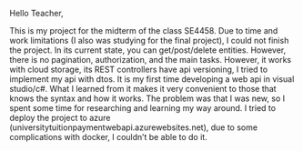 Hello Teacher,

This is my project for the midterm of the class SE4458. Due to time and work limitations (I also was studying for the final project), I could not finish the project. In its current state, you can get/post/delete entities. However, there is no pagination, authorization, and the main tasks. However, it works with cloud storage, its REST controllers have api versioning, I tried to implement my api with dtos. 
It is my first time developing a web api in visual studio/c#. What I learned from it makes it very convenient to those that knows the syntax and how it works. The problem was that I was new, so I spent some time for researching and learning my way around.
I tried to deploy the project to azure (universitytuitionpaymentwebapi.azurewebsites.net), due to some complications with docker, I couldn’t be able to do it.
